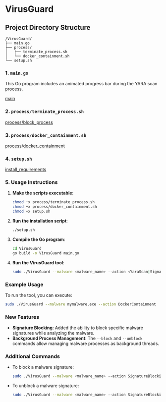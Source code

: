 

# VirusGuard

## Project Directory Structure
```
/VirusGuard/
├── main.go
├── process/
│   ├── terminate_process.sh
│   └── docker_containment.sh
└── setup.sh
```

### 1. `main.go`
This Go program includes an animated progress bar during the YARA scan process.

[main](main.go)

### 2. `process/terminate_process.sh`
 

[process/block_process](process/terminate_process.sh)

### 3. `process/docker_containment.sh`
 

[process/docker_containment](process/docker_containment.sh)

### 4. `setup.sh`
 

[install_requirements](setup.sh)

### 5. Usage Instructions

1. **Make the scripts executable**:
   ```bash
   chmod +x process/terminate_process.sh
   chmod +x process/docker_containment.sh
   chmod +x setup.sh
   ```

2. **Run the installation script**:
   ```bash
   ./setup.sh
   ```

3. **Compile the Go program**:
   ```bash
   cd VirusGuard
   go build -o VirusGuard main.go
   ```

4. **Run the VirusGuard tool**:
   ```bash
   sudo ./VirusGuard --malware <malware_name> --action <YaraScan|SignatureBlocking|TerminateProcess|DockerContainment>
   ```

### Example Usage
To run the tool, you can execute:
```bash
sudo ./VirusGuard --malware mymalware.exe --action DockerContainment
```

### New Features
- **Signature Blocking**: Added the ability to block specific malware signatures while analyzing the malware.
- **Background Process Management**: The `--block` and `--unblock` commands allow managing malware processes as background threads.

### Additional Commands
- To block a malware signature:
  ```bash
  sudo ./VirusGuard --malware <malware_name> --action SignatureBlocking --block
  ```

- To unblock a malware signature:
  ```bash
  sudo ./VirusGuard --malware <malware_name> --action SignatureBlocking --unblock
  ```
 
